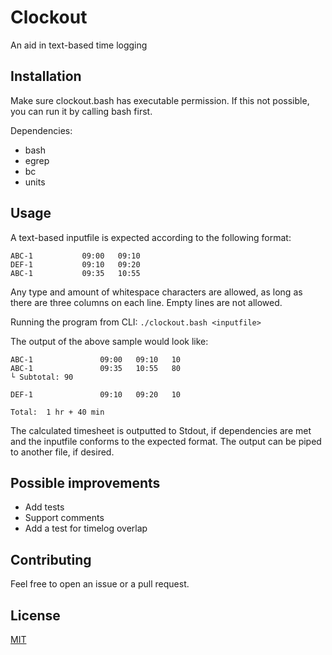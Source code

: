 # Clockout
An aid in text-based time logging

## Installation
Make sure clockout.bash has executable permission. If this not possible, you can run it by calling bash first.

Dependencies:
- bash
- egrep
- bc
- units

## Usage
A text-based inputfile is expected according to the following format:
```
ABC-1           09:00   09:10
DEF-1           09:10   09:20
ABC-1           09:35   10:55
```
Any type and amount of whitespace characters are allowed, as long as there are three columns on each line. Empty lines are not allowed.

Running the program from CLI:
`./clockout.bash <inputfile>`

The output of the above sample would look like:
```
ABC-1				09:00	09:10	10
ABC-1				09:35	10:55	80
└ Subtotal: 90

DEF-1				09:10	09:20	10

Total: 	1 hr + 40 min
```

The calculated timesheet is outputted to Stdout, if dependencies are met and the inputfile conforms to the expected format. The output can be piped to another file, if desired.

## Possible improvements

- Add tests
- Support comments
- Add a test for timelog overlap

## Contributing

Feel free to open an issue or a pull request.


## License

[MIT](https://choosealicense.com/licenses/mit/)
